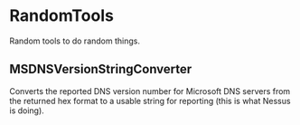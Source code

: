# RandomTools
Random tools to do random things.

## MSDNSVersionStringConverter
Converts the reported DNS version number for Microsoft DNS servers from the returned hex format to a usable string for reporting (this is what Nessus is doing).
